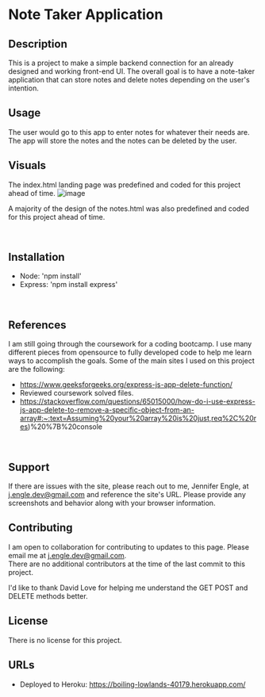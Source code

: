 # Note Taker Application

## Description
This is a project to make a simple backend connection for an already designed and working front-end UI. The overall goal is to have a note-taker application that can store notes and delete notes depending on the user's intention.
</br>

## Usage
The user would go to this app to enter notes for whatever their needs are. The app will store the notes and the notes can be deleted by the user.
</br>

## Visuals
The index.html landing page was predefined and coded for this project ahead of time.
![image](https://user-images.githubusercontent.com/117794203/222037511-500ab93b-4a7b-4c14-a93f-3371e3761994.png)

A majority of the design of the notes.html was also predefined and coded for this project ahead of time. 

</br>

## Installation
* Node: 'npm install'
* Express: 'npm install express'
</br>

## References
I am still going through the coursework for a coding bootcamp. I use many different pieces from opensource to fully developed code to help me learn ways to accomplish the goals. Some of the main sites I used on this project are the following:
* https://www.geeksforgeeks.org/express-js-app-delete-function/
* Reviewed coursework solved files.
* https://stackoverflow.com/questions/65015000/how-do-i-use-express-js-app-delete-to-remove-a-specific-object-from-an-array#:~:text=Assuming%20your%20array%20is%20just,req%2C%20res)%20%7B%20console 
</br>

## Support
If there are issues with the site, please reach out to me, Jennifer Engle, at j.engle.dev@gmail.com and reference the site's URL. Please provide any screenshots and behavior along with your browser information.

## Contributing
I am open to collaboration for contributing to updates to this page. Please email me at j.engle.dev@gmail.com. </br>
There are no additional contributors at the time of the last commit to this project.

I'd like to thank David Love for helping me understand the GET POST and DELETE methods better.

## License
There is no license for this project.

## URLs
* Deployed to Heroku: https://boiling-lowlands-40179.herokuapp.com/